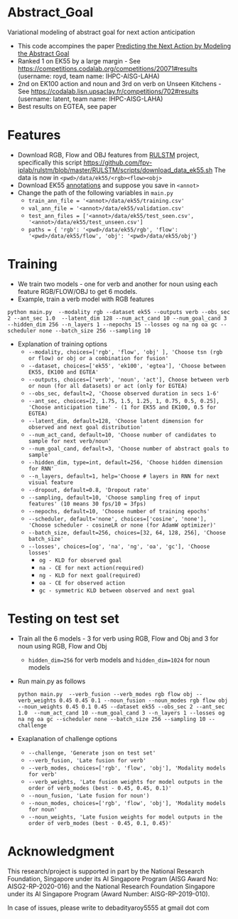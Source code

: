 # Abstract_Goal
Variational modeling of abstract goal for next action anticipation

* This code accompines the paper [Predicting the Next Action by Modeling the Abstract Goal](https://arxiv.org/abs/2209.05044)
* Ranked 1 on EK55 by a large margin - See https://competitions.codalab.org/competitions/20071#results (username: royd, team name: IHPC-AISG-LAHA)
* 2nd on EK100 action and noun and 3rd on verb on Unseen Kitchens - See https://codalab.lisn.upsaclay.fr/competitions/702#results (username: latent, team name: IHPC-AISG-LAHA)
* Best results on EGTEA, see paper

# Features

  * Download RGB, Flow and OBJ features from [RULSTM](https://github.com/fpv-iplab/rulstm) project, specifically this script
    https://github.com/fpv-iplab/rulstm/blob/master/RULSTM/scripts/download_data_ek55.sh
    The data is now in ```<pwd>/data/ek55/<rgb><flow><obj>```
  * Download EK55 [annotations](https://github.com/fpv-iplab/rulstm/tree/master/RULSTM/data/ek55) and suppose you save in ```<annot>```
  * Change the path of the following variables in ```main.py```
    * ```train_ann_file = '<annot>/data/ek55/training.csv'```
    * ```val_ann_file = '<annot>/data/ek55/validation.csv'```
    * ```test_ann_files = ['<annot>/data/ek55/test_seen.csv', '<annot>/data/ek55/test_unseen.csv']```
    * ```paths = { 'rgb': '<pwd>/data/ek55/rgb', 'flow': '<pwd>/data/ek55/flow', 'obj': '<pwd>/data/ek55/obj'}```

# Training
  * We train two models - one for verb and another for noun using each feature RGB/FLOW/OBJ to get 6 models.
  * Example, train a verb model with RGB features
  
  ``` python main.py  --modality rgb --dataset ek55 --outputs verb --obs_sec 2 --ant_sec 1.0  --latent_dim 128 --num_act_cand 10 --num_goal_cand 3  --hidden_dim 256 --n_layers 1 --nepochs 15 --losses og na ng oa gc --scheduler none --batch_size 256 --sampling 10 ```
  * Explanation of training options
    * ```--modality, choices=['rgb', 'flow', 'obj' ], 'Choose tsn (rgb or flow) or obj or a combination for fusion' ```
    * ```--dataset, choices=['ek55', 'ek100', 'egtea'], 'Choose between EK55, EK100 and EGTEA' ```
    * ```--outputs, choices=['verb', 'noun', 'act'], Choose between verb or noun (for all datasets) or act (only for EGTEA)```
    * ```--obs_sec, default=2, 'Choose observed duration in secs 1-6'```
    * ```--ant_sec, choices=[2, 1.75, 1.5, 1.25, 1, 0.75, 0.5, 0.25], 'Choose anticipation time' - (1 for EK55 and EK100, 0.5 for EGTEA)```
    * ```--latent_dim, default=128, 'Choose latent dimension for observed and next goal distribution'```
    * ```--num_act_cand, default=10, 'Choose number of candidates to sample for next verb/noun' ```
    * ```--num_goal_cand, default=3, 'Choose number of abstract goals to sample'```
    * ```--hidden_dim, type=int, default=256, 'Choose hidden dimension for RNN'```
    * ```--n_layers, default=1, help='Choose # layers in RNN for next visual feature```
    * ```--dropout, default=0.8, 'Dropout rate'```
    * ```--sampling, default=10, 'Choose sampling freq of input features' (10 means 30 fps/10 = 3fps)```
    * ```--nepochs, default=10, 'Choose number of training epochs'```
    * ```--scheduler, default='none', choices=['cosine', 'none'], 'Choose scheduler - cosineLR or none (for AdamW optimizer)'```
    * ```--batch_size, default=256, choices=[32, 64, 128, 256], 'Choose batch_size'```
    * ```--losses', choices=[og', 'na', 'ng', 'oa', 'gc'], 'Choose losses'``` 
      * ```og - KLD for observed goal```
      * ```na - CE for next action(required)```
      * ```ng - KLD for next goal(required)```
      * ```oa - CE for observed action```
      * ```gc - symmetric KLD between observed and next goal```

# Testing on test set
  
  * Train all the 6 models - 3 for verb using RGB, Flow and Obj and 3 for noun using RGB, Flow and Obj
    * ```hidden_dim=256``` for verb models and  ```hidden_dim=1024``` for noun models
  * Run main.py as follows
  
    ```python main.py  --verb_fusion --verb_modes rgb flow obj --verb_weights 0.45 0.45 0.1 --noun_fusion --noun_modes rgb flow obj --noun_weights 0.45 0.1 0.45 --dataset ek55 --obs_sec 2 --ant_sec 1.0  --num_act_cand 10 --num_goal_cand 3 --n_layers 1 --losses og na ng oa gc --scheduler none --batch_size 256 --sampling 10 --challenge```
  * Exaplanation of challenge options
    * ```--challenge, 'Generate json on test set'```
    * ```--verb_fusion, 'Late fusion for verb'```
    * ```--verb_modes, choices=['rgb', 'flow', 'obj'], 'Modality models for verb'```
    * ```--verb_weights, 'Late fusion weights for model outputs in the order of verb_modes (best - 0.45, 0.45, 0.1)'```
    * ```--noun_fusion, 'Late fusion for noun')```
    * ```--noun_modes, choices=['rgb', 'flow', 'obj'], 'Modality models for noun'```
    * ```--noun_weights, 'Late fusion weights for model outputs in the order of verb_modes (best - 0.45, 0.1, 0.45)'```




# Acknowledgment

This research/project is supported in part by the National Research Foundation, Singapore under its AI Singapore Program (AISG Award No: AISG2-RP-2020-016) and the National Research Foundation Singapore under its AI Singapore Program (Award Number: AISG-RP-2019-010).

  
In case of issues, please write to debadityaroy5555 at gmail dot com

